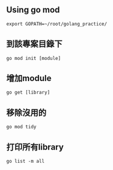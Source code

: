 ## Using go mod
```shell
export GOPATH=~/root/golang_practice/
```
## 到該專案目錄下 
```
go mod init [module]
```
## 增加module
```
go get [library]
```
## 移除沒用的
```
go mod tidy
```
## 打印所有library
```
go list -m all
```
